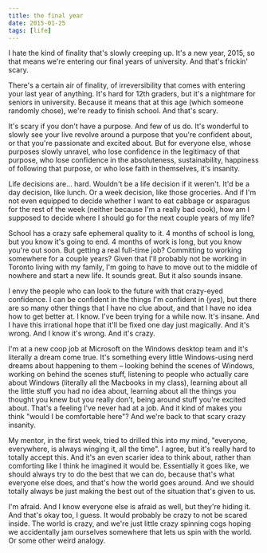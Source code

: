 ```yaml
---
title: the final year
date: 2015-01-25
tags: [life]
---
```


I hate the kind of finality that's slowly creeping up. It's a new year, 2015, so that means we're entering our final years of university. And that's frickin' scary.

There's a certain air of finality, of irreversibility that comes with entering your last year of anything. It's hard for 12th graders, but it's a nightmare for seniors in university. Because it means that at this age (which someone randomly chose), we're ready to finish school. And that's scary.

It's scary if you don't have a purpose. And few of us do. It's wonderful to slowly see your live revolve around a purpose that you're confident about, or that you're passionate and excited about. But for everyone else, whose purposes slowly unravel, who lose confidence in the legitimacy of that purpose, who lose confidence in the absoluteness, sustainability, happiness of following that purpose, or who lose faith in themselves, it's insanity.

Life decisions are... hard. Wouldn't be a life decision if it weren't. It'd be a day decision, like lunch. Or a week decision, like those groceries. And if I'm not even equipped to decide whether I want to eat cabbage or asparagus for the rest of the week (neither because I'm a really bad cook), how am I supposed to decide where I should go for the next couple years of my life?

School has a crazy safe ephemeral quality to it. 4 months of school is long, but you know it's going to end. 4 months of work is long, but you know you're out soon. But getting a real full-time job? Committing to working somewhere for a couple years? Given that I'll probably not be working in Toronto living with my family, I'm going to have to move out to the middle of nowhere and start a new life. It sounds great. But it also sounds insane.

I envy the people who can look to the future with that crazy-eyed confidence. I can be confident in the things I'm confident in (*yes*), but there are so many other things that I have no clue about, and that I have no idea how to get better at. I know. I've been trying for a while now. It's insane. And I have this irrational hope that it'll be fixed one day just magically. And it's wrong. And I know it's wrong. And it's crazy.

I'm at a new coop job at Microsoft on the Windows desktop team and it's literally a dream come true. It's something every little Windows-using nerd dreams about happening to them &ndash; looking behind the scenes of Windows, working on behind the scenes stuff, listening to people who actually care about Windows (literally all the Macbooks in my class), learning about all the little stuff you had no idea about, learning about all the things you thought you knew but you really don't, being around stuff you're excited about. That's a feeling I've never had at a job. And it kind of makes you think "would I be comfortable here"? And we're back to that scary crazy insanity.

My mentor, in the first week, tried to drilled this into my mind, "everyone, everywhere, is always winging it, all the time". I agree, but it's really hard to totally accept this. And it's an even scarier idea to think about, rather than comforting like I think he imagined it would be. Essentially it goes like, we should always try to do the best that we can do, because that's what everyone else does, and that's how the world goes around. And we should totally always be just making the best out of the situation that's given to us.

I'm afraid. And I know everyone else is afraid as well, but they're hiding it. And that's okay too, I guess. It would probably be crazy to not be scared inside. The world is crazy, and we're just little crazy spinning cogs hoping we accidentally jam ourselves somewhere that lets us spin with the world. Or some other weird analogy.
